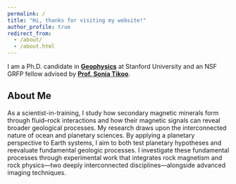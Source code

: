 ```yaml
---
permalink: /
title: "Hi, thanks for visiting my website!"
author_profile: true
redirect_from: 
  - /about/
  - /about.html
---
```


I am a Ph.D. candidate in **[Geophysics](https://geophysics.stanford.edu/)** at Stanford University and an NSF GRFP fellow advised by **[Prof. Sonia Tikoo](https://magnetism.stanford.edu/)**.

## About Me

As a scientist-in-training, I study how secondary magnetic minerals form through fluid–rock interactions and how their magnetic signals can reveal broader geological processes. My research draws upon the interconnected nature of ocean and planetary sciences. By applying a planetary perspective to Earth systems, I aim to both test planetary hypotheses and reevaluate fundamental geologic processes. I investigate these fundamental processes through experimental work that integrates rock magnetism and rock physics—two deeply interconnected disciplines—alongside advanced imaging techniques.
